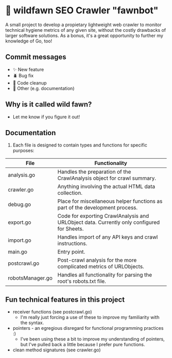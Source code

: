 # 🦌 wildfawn SEO Crawler "fawnbot"

A small project to develop a propietary lightweight web crawler to monitor technical hygiene metrics of any given site, without the costly drawbacks of larger software solutions. As a bonus, it's a great opportunity to further my knowledge of Go, too!

## Commit messages
- ✨ New feature
- 🪲 Bug fix
- 🧹 Code cleanup
- 📖 Other (e.g. documentation)

## Why is it called wild fawn?
- Let me know if you figure it out!

## Documentation
1. Each file is designed to contain types and functions for specific purposes:

| File             | Functionality                                                                              |
| ---------------- | ------------------------------------------------------------------------------------------ |
| analysis.go      | Handles the preparation of the CrawlAnalysis object for crawl summary.                     |
| crawler.go       | Anything involving the actual HTML data collection.                                        |
| debug.go         | Place for miscellaneous helper functions as part of the development process.               |
| export.go        | Code for exporting CrawlAnalysis and URLObject data. Currently only configured for Sheets. |
| import.go        | Handles import of any API keys and crawl instructions.                                     |
| main.go          | Entry point.                                                                               |
| postcrawl.go     | Post-crawl analysis for the more complicated metrics of URLObjects.                        |
| robotsManager.go | Handles all functionality for parsing the root's robots.txt file.                          |

## Fun technical features in this project
- receiver functions (see postcrawl.go)
    - I'm really just forcing a use of these to improve my familiarity with the syntax.
- pointers - an egregious disregard for functional programming practices :)
    - I've been using these a bit to improve my understanding of pointers, but I've pulled back a little because I prefer pure functions.
- clean method signatures (see crawler.go)
